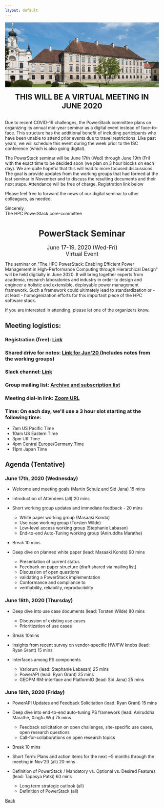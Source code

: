 ```yaml
---
layout: default
---
```


![](images/venue.jpg)

<p align="center"><font size="+2"><b>THIS WILL BE A VIRTUAL MEETING IN JUNE 2020</b></font></p><br/>
Due to recent COVID-19 challenges, the PowerStack committee plans on organizing
its annual mid-year seminar as a digital event instead of face-to-face. This
structure has the additional benefit of including participants who have been
unable to attend prior events due to travel restrictions. Like past years, we
will schedule this event during the week prior to the ISC conference (which is
also going digital).

The PowerStack seminar will be June 17th (Wed) through
June 19th (Fri) with the exact time to be decided soon (we plan on 3 hour blocks on each day). 
We are quite hopeful that this will lead to more focused discussions.  The goal is provide updates from the working groups that had formed at the last seminar in November and to discuss the resulting documents and their next steps. Attendance will be free of charge. Registration link below 

Please feel free to forward the news of our digital seminar to other
colleagues, as needed.

Sincerely,<br/>
The HPC PowerStack core-committee

<h1 align="center">PowerStack Seminar</h1>

<p align="center"><font size="+1">June 17-19, 2020 (Wed-Fri)<br/>Virtual Event</font></p>

The seminar on "The HPC PowerStack: Enabling Efficient Power Management in
High-Performance Computing through Hierarchical Design" will be held digitially
in June 2020. It will bring together experts from academia, research
laboratories and industry in order to design and engineer a holistic and
extensible, deployable power management framework.  Such a framework could
ultimately lead to standardization or - at least - homogenization efforts for
this important piece of the HPC software stack.

If you are interested in attending, please let one of the organizers know.

## Meeting logistics:

### Registration (free): <a href=""> Link </a>

### Shared drive for notes: <a href="https://drive.google.com/drive/folders/1IXJKWcJ5Q07NcHCeV8DMTcwfh0bipDwz?usp=sharing"> Link for Jun'20 </a> (Includes notes from the working groups)

### Slack channel: <a href="https://powerstack.slack.com/"> Link </a>

### Group mailing list: <a href="https://groups.google.com/forum/#!forum/powerstack-announce"> Archive and subscription list </a>

### Meeting dial-in link: <a href="https://us02web.zoom.us/j/84923795585?pwd=VzFpQk5xVDFLYi9BT1phYTB3bldXUT09"> Zoom URL </a>

### Time: On each day, we'll use a 3 hour slot starting at the following time:
- 7am US Pacific Time
- 10am US Eastern Time
- 3pm UK  Time
- 4pm Central Europe/Germany Time
- 11pm Japan Time




## Agenda (Tentative)

### June 17th, 2020 (Wednesday)
 
 - Welcome and meeting goals (Martin Schulz and Sid Jana) 15 mins
 - Introduction of Attendees (all) 20 mins
 - Short working group updates and immediate feedback - 20 mins
    - White paper working group (Masaaki Kondo) 
    - Use case working group (Torsten Wilde)
    - Low-level access working group (Stephanie Labasan)
    - End-to-end Auto-Tuning working group (Aniruddha Marathe)

- Break 10 mins
 
- Deep dive on planned white paper (lead: Masaaki Kondo) 90 mins
    - Presentation of current status
    - Feedback on paper structure (draft shared via mailing list)
    - Discussion of open questions
	- validating a PowerStack implementation
	- Conformance and compliance to
	- verifiability, reliability, reproducibility



### June 18th, 2020 (Thursday)
 
 - Deep dive into use case documents (lead: Torsten Wilde) 80 mins
    - Discussion of existing use cases
    - Prioritization of use cases
    
- Break 10mins

- Insights from recent survey on vendor-specific HW/FW knobs (lead: Ryan Grant) 15 mins

- Interfaces among PS components
    - Variorum (lead: Stephanie Labasan) 25 mins
    - PowerAPI (lead: Ryan Grant) 25 mins
    - GEOPM RM-interface and PlatformIO (lead: Sid Jana) 25 mins


  
### June 19th, 2020 (Friday) 
 
- PowerAPI Updates and Feedback Solicitation (lead: Ryan Grant) 15 mins

- Deep dive into end-to-end auto-tuning PS framework (lead: Aniruddha Marathe, Xingfu Wu) 75 mins
    - Feedback solicitation on open challenges, site-specific use cases, open research questions
    - Call-for-collaborations on open research topics 

- Break 10 mins

- Short Term: Plans and action items for the next ~5 months through the meeting in Nov’20 (all) 20 mins
 
- Definition of PowerStack / Mandatory vs. Optional vs. Desired Features (lead: Tapasya Patki) 60 mins
	- Long term strategic outlook (all)
	- Definition of PowerStack (all)

[Back](./)
